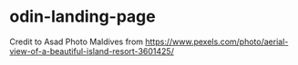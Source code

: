 # odin-landing-page

Credit to Asad Photo Maldives from https://www.pexels.com/photo/aerial-view-of-a-beautiful-island-resort-3601425/